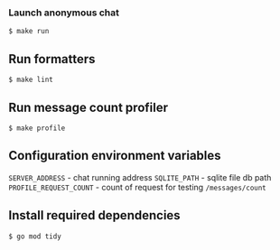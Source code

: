 ### Launch anonymous chat
```
$ make run
```
## Run formatters
```
$ make lint
```
## Run message count profiler
```
$ make profile
```
## Configuration environment variables
`SERVER_ADDRESS` - chat running address
`SQLITE_PATH` - sqlite file db path
`PROFILE_REQUEST_COUNT` - count of request for testing `/messages/count`

## Install required dependencies
```
$ go mod tidy
```